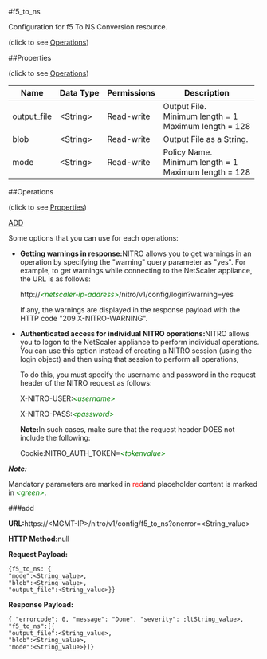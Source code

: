 #f5_to_ns



Configuration for f5 To NS Conversion resource.

<span>(click to see [Operations](#operations))</span>



##Properties 

<span>(click to see [Operations](#operations))</span>





<table><thead><tr><th>Name</th><th>Data Type</th><th>Permissions</th><th>Description</th></tr></thead><tbody><tr><td>output_file</td><td>&lt;String></td><td>Read-write</td><td>Output File.<br>Minimum length = 1<br>Maximum length = 128</td></tr><tr><td>blob</td><td>&lt;String></td><td>Read-write</td><td>Output File as a String.</td></tr><tr><td>mode</td><td>&lt;String></td><td>Read-write</td><td>Policy Name.<br>Minimum length = 1<br>Maximum length = 128</td></tr></tbody></table>

##Operations 

<span>(click to see [Properties](#properties))</span>





[ADD](#all)





Some options that you can use for each operations:

<ul><li><p><b>Getting warnings in response:</b>NITRO allows you to get warnings in an operation by specifying the "warning" query parameter as "yes". For example, to get warnings while connecting to the NetScaler appliance, the URL is as follows:</p><p>http://<span style="color:green;font-style:italic;">&lt;netscaler-ip-address&gt;</span>/nitro/v1/config/login?warning=yes</p><p>If any, the warnings are displayed in the response payload with the HTTP code "209 X-NITRO-WARNING".</p></li><li><p><b>Authenticated access for individual NITRO operations:</b>NITRO allows you to logon to the NetScaler appliance to perform individual operations. You can use this option instead of creating a NITRO session (using the login object) and then using that session to perform all operations,</p><p>To do this, you must specify the username and password in the request header of the NITRO request as follows:</p><p>X-NITRO-USER:<span style="color:green;font-style:italic;">&lt;username&gt;</span></p><p>X-NITRO-PASS:<span style="color:green;font-style:italic;">&lt;password&gt;</span></p><p><b>Note:</b>In such cases, make sure that the request header DOES not include the following:</p><p>Cookie:NITRO_AUTH_TOKEN=<span style="color:green;font-style:italic;">&lt;tokenvalue&gt;</span></p></li></ul>







***Note:*** 

Mandatory parameters are marked in <span style="color:#FF0000;">red</span>and placeholder content is marked in <span style="color:green;font-style:italic">&lt;green&gt;</span>.



###add







<b>URL:</b>https://&lt;MGMT-IP&gt;/nitro/v1/config/f5_to_ns?onerror=&lt;String_value&gt;

<b>HTTP Method:</b>null

<b>Request Payload: </b>
```
{f5_to_ns: {
"mode":<String_value>,
"blob":<String_value>,
"output_file":<String_value>}}
```

<b>Response Payload: </b>
```
{ "errorcode": 0, "message": "Done", "severity": ;ltString_value>, "f5_to_ns":[{
"output_file":<String_value>,
"blob":<String_value>,
"mode":<String_value>}]}
```







